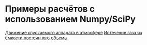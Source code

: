 # Примеры расчётов с использованием Numpy/SciPy

[Движение спускаемого аппарата в атмосфере](https://github.com/Kidinnu/classes_programming/blob/master/examples/reentry.ipynb)
[Истечение газа из ёмкости постоянного объема](https://github.com/Kidinnu/classes_programming/blob/master/examples/Discharge_const_Volume.ipynb)
